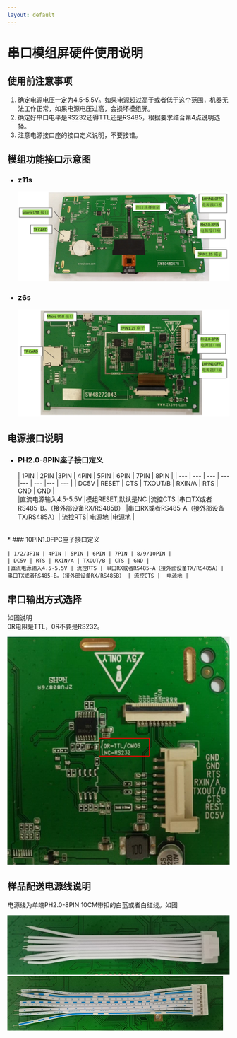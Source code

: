 ```yaml
---
layout: default
---
```

# 串口模组屏硬件使用说明
## 使用前注意事项
1. 确定电源电压一定为4.5-5.5V。如果电源超过高于或者低于这个范围，机器无法工作正常，如果电源电压过高，会损坏模组屏。
2. 确定好串口电平是RS232还得TTL还是RS485，根据要求结合第4点说明选择。
3. 注意电源接口座的接口定义说明，不要接错。

## 模组功能接口示意图  
* ### z11s
  ![](assets/hardware/z11s.png)
* ### z6s  
  ![](assets/hardware/z6s.png) 
  
## 电源接口说明  
* ### PH2.0-8PIN座子接口定义

   | 1PIN | 2PIN |3PIN | 4PIN | 5PIN | 6PIN | 7PIN | 8PIN |
| --- | --- | --- | --- |--- | --- |--- | --- |
| DC5V | RESET | CTS | TXOUT/B | RXIN/A | RTS | GND | GND |  
|直流电源输入4.5-5.5V |模组RESET,默认是NC  |流控CTS  |串口TX或者RS485-B。（接外部设备RX/RS485B） |串口RX或者RS485-A（接外部设备TX/RS485A）| 流控RTS|  电源地 |电源地 |    

<br/>
*  ### 10PIN1.0FPC座子接口定义  

    | 1/2/3PIN | 4PIN | 5PIN | 6PIN | 7PIN | 8/9/10PIN | 
    | DC5V | RTS | RXIN/A | TXOUT/B | CTS | GND |
    |直流电源输入4.5-5.5V | 流控RTS | 串口RX或者RS485-A（接外部设备TX/RS485A）| 串口TX或者RS485-B。（接外部设备RX/RS485B） | 流控CTS |  电源地 |  
    
    
    
## 串口输出方式选择  
如图说明  
0R电阻是TTL，0R不要是RS232。  

 ![](assets/hardware/ttl.png) 
 
 
## 样品配送电源线说明
 
 电源线为单端PH2.0-8PIN 10CM带扣的白蓝或者白红线。如图    
 
  ![](assets/hardware/1.png)   
  ![](assets/hardware/2.png) 